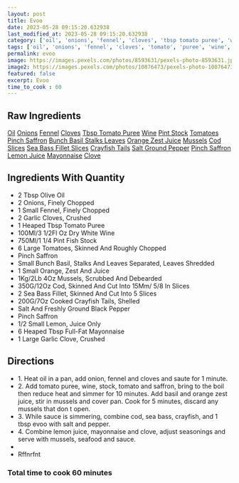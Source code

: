 ```yaml
---
layout: post
title: Evoo
date: 2023-05-28 09:15:20.632938
last_modified_at: 2023-05-28 09:15:20.632938
category: ['oil', 'onions', 'fennel', 'cloves', 'tbsp tomato puree', 'wine', 'pint stock', 'tomatoes', 'pinch saffron', 'bunch basil stalks leaves', 'orange zest juice', 'mussels', 'cod slices', 'sea bass fillet slices', 'crayfish tails', 'salt ground pepper', 'pinch saffron', 'lemon juice', 'mayonnaise', 'clove']
tags: ['oil', 'onions', 'fennel', 'cloves', 'tomato', 'puree', 'wine', 'pint', 'stock', 'tomatoes', 'saffron', 'bunch', 'basil', 'stalks', 'leaves', 'orange', 'zest', 'juice', 'mussels', 'cod', 'slices', 'sea', 'bass', 'fillet', 'slices', 'crayfish', 'tails', 'salt', 'ground', 'pepper', 'saffron', 'lemon', 'juice', 'mayonnaise', 'clove']
permalink: evoo
image: https://images.pexels.com/photos/8593631/pexels-photo-8593631.jpeg?auto=compress&cs=tinysrgb&h=650&w=940
image2: https://images.pexels.com/photos/10876473/pexels-photo-10876473.jpeg?auto=compress&cs=tinysrgb&h=650&w=940
featured: false
excerpt: Evoo
time_to_cook : 60
---
```

<h2>Raw Ingredients</h2>
<a href="#" class="badge badge-light">Oil</a> <a href="#" class="badge badge-light">Onions</a> <a href="#" class="badge badge-light">Fennel</a> <a href="#" class="badge badge-light">Cloves</a> <a href="#" class="badge badge-light">Tbsp Tomato Puree</a> <a href="#" class="badge badge-light">Wine</a> <a href="#" class="badge badge-light">Pint Stock</a> <a href="#" class="badge badge-light">Tomatoes</a> <a href="#" class="badge badge-light">Pinch Saffron</a> <a href="#" class="badge badge-light">Bunch Basil Stalks Leaves</a> <a href="#" class="badge badge-light">Orange Zest Juice</a> <a href="#" class="badge badge-light">Mussels</a> <a href="#" class="badge badge-light">Cod Slices</a> <a href="#" class="badge badge-light">Sea Bass Fillet Slices</a> <a href="#" class="badge badge-light">Crayfish Tails</a> <a href="#" class="badge badge-light">Salt Ground Pepper</a> <a href="#" class="badge badge-light">Pinch Saffron</a> <a href="#" class="badge badge-light">Lemon Juice</a> <a href="#" class="badge badge-light">Mayonnaise</a> <a href="#" class="badge badge-light">Clove</a> 

<h2>Ingredients With Quantity </h2>
<ul><li>2 Tbsp Olive Oil</li><li>2 Onions, Finely Chopped</li><li>1 Small Fennel, Finely Chopped</li><li>2 Garlic Cloves, Crushed</li><li>1 Heaped Tbsp Tomato Puree</li><li>100Ml/3 1/2Fl Oz Dry White Wine</li><li>750Ml/1 1/4 Pint Fish Stock</li><li>6 Large Tomatoes, Skinned And Roughly Chopped</li><li>Pinch Saffron</li><li>Small Bunch Basil, Stalks And Leaves Separated, Leaves Shredded</li><li>1 Small Orange, Zest And Juice</li><li>1Kg/2Lb 4Oz Mussels, Scrubbed And Debearded</li><li>350G/12Oz Cod, Skinned And Cut Into 15Mm/ 5/8 In Slices</li><li>2 Sea Bass Fillet, Skinned And Cut Into 5 Slices</li><li>200G/7Oz Cooked Crayfish Tails, Shelled</li><li>Salt And Freshly Ground Black Pepper</li><li>Pinch Saffron</li><li> 1/2 Small Lemon, Juice Only</li><li>6 Heaped Tbsp Full-Fat Mayonnaise</li><li>1 Large Garlic Clove, Crushed</li></ul>

<h2>Directions</h2>
<ul><li>1. Heat oil in a pan, add onion, fennel and cloves and saute for 1 minute. </li><li>2. Add tomato puree, wine, stock, tomato and saffron, bring to the boil then reduce heat and simmer for 10 minutes. Add basil and orange zest juice, stir in mussels and cover pan. Cook for 5 minutes, discard any mussels that don t open. </li><li>3. While sauce is simmering, combine cod, sea bass, crayfish, and 1 tbsp evoo with salt and pepper. </li><li>4. Combine lemon juice, mayonnaise and clove, adjust seasonings and serve with mussels, seafood and sauce. </li><li></li><li>Rffnrfnt</li></ul>

<h3>Total time to cook 60 minutes</h3>